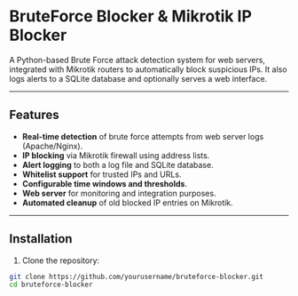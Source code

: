 # BruteForce Blocker & Mikrotik IP Blocker

A Python-based Brute Force attack detection system for web servers, integrated with Mikrotik routers to automatically block suspicious IPs. It also logs alerts to a SQLite database and optionally serves a web interface.

---

## Features

- **Real-time detection** of brute force attempts from web server logs (Apache/Nginx).
- **IP blocking** via Mikrotik firewall using address lists.
- **Alert logging** to both a log file and SQLite database.
- **Whitelist support** for trusted IPs and URLs.
- **Configurable time windows and thresholds**.
- **Web server** for monitoring and integration purposes.
- **Automated cleanup** of old blocked IP entries on Mikrotik.

---

## Installation

1. Clone the repository:

```bash
git clone https://github.com/yourusername/bruteforce-blocker.git
cd bruteforce-blocker
